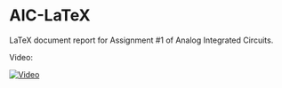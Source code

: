 # AIC-LaTeX
LaTeX document report for Assignment #1 of Analog Integrated Circuits.

Video:

[![Video](https://img.youtube.com/vi/cHGxryXWWao/0.jpg)](https://youtu.be/cHGxryXWWao)
